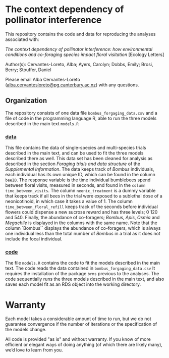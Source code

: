 # The context dependency of pollinator interference
This repository contains the code and data for reproducing the analyses associated with:
  
*The context dependency of pollinator interference: how environmental conditions and co-foraging species impact floral visitation* [Ecology Letters] 

Author(s): Cervantes-Loreto, Alba; Ayers, Carolyn; Dobbs, Emily; Brosi, Berry; Stouffer, Daniel


Please email Alba Cervantes-Loreto (alba.cervantesloreto@pg.canterbury.ac.nz) with any questions.

## Organization
The repository consists of one data file `bombus_forgaging_data.csv` and a file of code in the programming language R, able to run the three models described in the main text `models.R`



### [data](data)

This file contains the data of single-species and multi-species trials described in the main text, and can be used to fit the three models described there as well. This data set has been cleaned for analysis as described in the section *Foraging trials and data structure* of the *Supplemental Information*. The data keeps track of *Bombus* individuals, each individual has its own unique ID, which can be found in the column `beeID`. The response variable is the time individual bumblebees spend between floral visits, measured in seconds, and found in the `column time_between_visits`. The column `neonic_treatment` is a dummy variable that keeps track if all bees in the trial were exposed to a sublethal dose of a neonicotinoid, in which case it takes a value of 1. The column `time_between_floral_refill` keeps track of the seconds before individual flowers could dispense a new sucrose reward and has three levels; 0 120 and 540. Finally, the abundance of co-foragers; *Bombus*, *Apis*, *Osmia* and *Megachile*  is displayed in the columns with the same name. 
Note that the column `Bombus`` displays the abundance of co-foragers, which is always one individual less than the total number of *Bombus* in a trial as it does not include the focal individual.


### [code](code)

The file `models.R` contains the code to fit the models described in the main text. The code reads the data contained in `bombus_forgaging_data.csv` It requires the installation of the package `brms` previous to the analyses. The code sequentially runs the three models described in the main text, and also saves each model fit as an RDS object into the working directory. 

# Warranty
Each model takes a considerable amount of time to run, but we do not guarantee convergence if the number of iterations or the specification of the models change.

All code is provided "as is" and without warranty.  If you know of more efficient or elegant ways of doing anything (of which there are likely many), we’d love to learn from you.